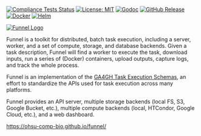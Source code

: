 [![Compliance Tests Status][compliance-tests-badge]][compliance-tests]
[![License: MIT][license-badge]][license]
[![Godoc][godoc-badge]][godoc]
[![GitHub Release][release-badge]][release]
[![Docker][docker-badge]][docker]
[![Helm][helm-badge]][helm]

[compliance-tests]: https://github.com/ohsu-comp-bio/funnel/actions/workflows/compliance.yaml
[compliance-tests-badge]: https://img.shields.io/github/actions/workflow/status/ohsu-comp-bio/funnel/compliance.yaml?label=TES%20Compliance

[license-badge]: https://img.shields.io/badge/License-MIT-yellow.svg
[license]: https://opensource.org/licenses/MIT

[godoc-badge]: https://img.shields.io/badge/godoc-ref-blue.svg
[godoc]: http://godoc.org/github.com/ohsu-comp-bio/funnel

[release-badge]: https://img.shields.io/github/v/release/ohsu-comp-bio/funnel
[release]: https://github.com/ohsu-comp-bio/funnel/releases

[docker-badge]: https://img.shields.io/badge/Docker%20Repo-Quay.io-blue?logo=docker
[docker]: https://quay.io/repository/ohsu-comp-bio/funnel?tab=tags&tag=latest

[helm-badge]: https://img.shields.io/badge/Helm-0F1689?logo=helm&logoColor=fff
[helm]: https://ohsu-comp-bio.github.io/helm-charts/

<a title="Funnel Homepage" href="https://ohsu-comp-bio.github.io/funnel">
  <img title="Funnel Logo" src="https://github.com/user-attachments/assets/f51cf06b-d802-4e20-bde1-bcd1fc5657e6" />
</a>

Funnel is a toolkit for distributed, batch task execution, including a server, worker, and a set of compute, storage, and database backends. Given a task description, Funnel will find a worker to execute the task, download inputs, run a series of (Docker) containers, upload outputs, capture logs, and track the whole process.

Funnel is an implementation of the [GA4GH Task Execution Schemas](https://github.com/ga4gh/task-execution-schemas), an effort to standardize the APIs used for task execution across many platforms.

Funnel provides an API server, multiple storage backends (local FS, S3, Google Bucket, etc.), multiple compute backends (local, HTCondor, Google Cloud, etc.), and a web dashboard.

https://ohsu-comp-bio.github.io/funnel/
